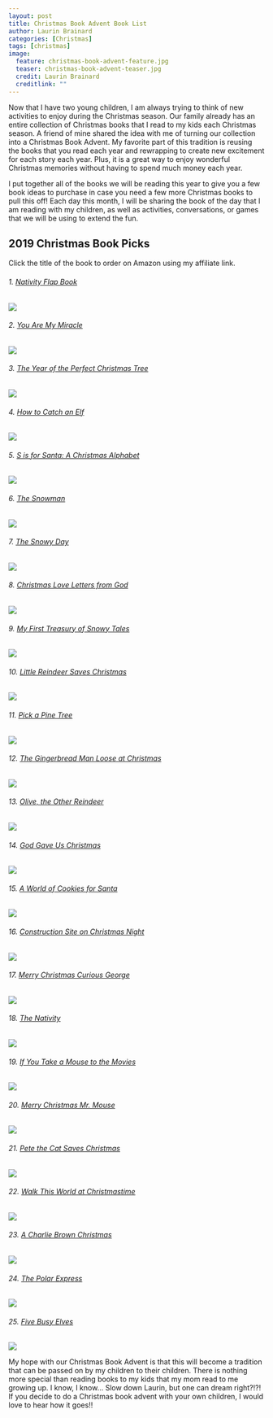 ```yaml
---
layout: post
title: Christmas Book Advent Book List
author: Laurin Brainard
categories: [Christmas]
tags: [christmas]
image:
  feature: christmas-book-advent-feature.jpg
  teaser: christmas-book-advent-teaser.jpg
  credit: Laurin Brainard
  creditlink: ""
---
```

Now that I have two young children, I am always trying to think of new activities to enjoy during the Christmas season. Our family already has an entire collection of Christmas books that I read to my kids each Christmas season. A friend of mine shared the idea with me of turning our collection into a Christmas Book Advent. My favorite part of this tradition is reusing the books that you read each year and rewrapping to create new excitement for each story each year. Plus, it is a great way to enjoy wonderful Christmas memories without having to spend much money each year. 

I put together all of the books we will be reading this year to give you a few book ideas to purchase in case you need a few more Christmas books to pull this off! Each day this month, I will be sharing the book of the day that I am reading with my children, as well as activities, conversations, or games that we will be using to extend the fun. 

## 2019 Christmas Book Picks
Click the title of the book to order on Amazon using my affiliate link.

###### 1. [Nativity Flap Book](https://amzn.to/2OxpVzx)
<a target="_blank"  href="https://www.amazon.com/gp/offer-listing/1409564711/ref=as_li_tl?ie=UTF8&camp=1789&creative=9325&creativeASIN=1409564711&linkCode=am2&tag=theprimarybra-20&linkId=93b8d3571ccef2ea797ae627d496dc53"><img border="0" src="//ws-na.amazon-adsystem.com/widgets/q?_encoding=UTF8&MarketPlace=US&ASIN=1409564711&ServiceVersion=20070822&ID=AsinImage&WS=1&Format=_SL250_&tag=theprimarybra-20" ></a><img src="//ir-na.amazon-adsystem.com/e/ir?t=theprimarybra-20&l=am2&o=1&a=1409564711" width="1" height="1" border="0" alt="" style="border:none !important; margin:0px !important;" />

###### 2. [You Are My Miracle](https://amzn.to/2OxpYeH)
<a target="_blank"  href="https://www.amazon.com/gp/product/0399257918/ref=as_li_tl?ie=UTF8&camp=1789&creative=9325&creativeASIN=0399257918&linkCode=as2&tag=theprimarybra-20&linkId=415c1c0f3649f7cea2fb2b4dc9c34584"><img border="0" src="//ws-na.amazon-adsystem.com/widgets/q?_encoding=UTF8&MarketPlace=US&ASIN=0399257918&ServiceVersion=20070822&ID=AsinImage&WS=1&Format=_SL250_&tag=theprimarybra-20" ></a><img src="//ir-na.amazon-adsystem.com/e/ir?t=theprimarybra-20&l=am2&o=1&a=0399257918" width="1" height="1" border="0" alt="" style="border:none !important; margin:0px !important;" />

###### 3. [The Year of the Perfect Christmas Tree](https://amzn.to/2L5ff9p)
<a target="_blank"  href="https://www.amazon.com/gp/product/0140558772/ref=as_li_tl?ie=UTF8&camp=1789&creative=9325&creativeASIN=0140558772&linkCode=as2&tag=theprimarybra-20&linkId=6dd0580a9f5bd48eed2f2118efca8dc1"><img border="0" src="//ws-na.amazon-adsystem.com/widgets/q?_encoding=UTF8&MarketPlace=US&ASIN=0140558772&ServiceVersion=20070822&ID=AsinImage&WS=1&Format=_SL250_&tag=theprimarybra-20" ></a><img src="//ir-na.amazon-adsystem.com/e/ir?t=theprimarybra-20&l=am2&o=1&a=0140558772" width="1" height="1" border="0" alt="" style="border:none !important; margin:0px !important;" />

###### 4. [How to Catch an Elf](https://amzn.to/2q092UG)
<a target="_blank"  href="https://www.amazon.com/gp/product/1492646318/ref=as_li_tl?ie=UTF8&camp=1789&creative=9325&creativeASIN=1492646318&linkCode=as2&tag=theprimarybra-20&linkId=2a79197123ba8c5bafefd71a0fe3c6d2"><img border="0" src="//ws-na.amazon-adsystem.com/widgets/q?_encoding=UTF8&MarketPlace=US&ASIN=1492646318&ServiceVersion=20070822&ID=AsinImage&WS=1&Format=_SL250_&tag=theprimarybra-20" ></a><img src="//ir-na.amazon-adsystem.com/e/ir?t=theprimarybra-20&l=am2&o=1&a=1492646318" width="1" height="1" border="0" alt="" style="border:none !important; margin:0px !important;" />

###### 5. [S is for Santa: A Christmas Alphabet](https://amzn.to/2DwoF9K)
<a target="_blank"  href="https://www.amazon.com/gp/product/142364607X/ref=as_li_tl?ie=UTF8&camp=1789&creative=9325&creativeASIN=142364607X&linkCode=as2&tag=theprimarybra-20&linkId=6efe24b0b0dad2110f67f3801e44e296"><img border="0" src="//ws-na.amazon-adsystem.com/widgets/q?_encoding=UTF8&MarketPlace=US&ASIN=142364607X&ServiceVersion=20070822&ID=AsinImage&WS=1&Format=_SL250_&tag=theprimarybra-20" ></a><img src="//ir-na.amazon-adsystem.com/e/ir?t=theprimarybra-20&l=am2&o=1&a=142364607X" width="1" height="1" border="0" alt="" style="border:none !important; margin:0px !important;" />

###### 6. [The Snowman](https://amzn.to/2DuT08I)
<a target="_blank"  href="https://www.amazon.com/gp/product/0394839730/ref=as_li_tl?ie=UTF8&camp=1789&creative=9325&creativeASIN=0394839730&linkCode=as2&tag=theprimarybra-20&linkId=a94ffac5f77d8034810b7396bbbdcc02"><img border="0" src="//ws-na.amazon-adsystem.com/widgets/q?_encoding=UTF8&MarketPlace=US&ASIN=0394839730&ServiceVersion=20070822&ID=AsinImage&WS=1&Format=_SL250_&tag=theprimarybra-20" ></a><img src="//ir-na.amazon-adsystem.com/e/ir?t=theprimarybra-20&l=am2&o=1&a=0394839730" width="1" height="1" border="0" alt="" style="border:none !important; margin:0px !important;" />

###### 7. [The Snowy Day](https://amzn.to/2RewSrh)
<a target="_blank"  href="https://www.amazon.com/gp/product/0140501827/ref=as_li_tl?ie=UTF8&camp=1789&creative=9325&creativeASIN=0140501827&linkCode=as2&tag=theprimarybra-20&linkId=0595765c37cf290172f06b8f1d34328e"><img border="0" src="//ws-na.amazon-adsystem.com/widgets/q?_encoding=UTF8&MarketPlace=US&ASIN=0140501827&ServiceVersion=20070822&ID=AsinImage&WS=1&Format=_SL250_&tag=theprimarybra-20" ></a><img src="//ir-na.amazon-adsystem.com/e/ir?t=theprimarybra-20&l=am2&o=1&a=0140501827" width="1" height="1" border="0" alt="" style="border:none !important; margin:0px !important;" />

###### 8. [Christmas Love Letters from God](https://amzn.to/2R3hi1j)
<a target="_blank"  href="https://www.amazon.com/gp/product/0310748240/ref=as_li_tl?ie=UTF8&camp=1789&creative=9325&creativeASIN=0310748240&linkCode=as2&tag=theprimarybra-20&linkId=06d2fafbfcb99658b24c50fdbd20a94e"><img border="0" src="//ws-na.amazon-adsystem.com/widgets/q?_encoding=UTF8&MarketPlace=US&ASIN=0310748240&ServiceVersion=20070822&ID=AsinImage&WS=1&Format=_SL250_&tag=theprimarybra-20" ></a><img src="//ir-na.amazon-adsystem.com/e/ir?t=theprimarybra-20&l=am2&o=1&a=0310748240" width="1" height="1" border="0" alt="" style="border:none !important; margin:0px !important;" />

###### 9. [My First Treasury of Snowy Tales](https://amzn.to/2q2PXBh)
<a target="_blank"  href="https://www.amazon.com/gp/product/1781971013/ref=as_li_tl?ie=UTF8&camp=1789&creative=9325&creativeASIN=1781971013&linkCode=as2&tag=theprimarybra-20&linkId=2b9c49b3834ea85303bcde450e64d046"><img border="0" src="//ws-na.amazon-adsystem.com/widgets/q?_encoding=UTF8&MarketPlace=US&ASIN=1781971013&ServiceVersion=20070822&ID=AsinImage&WS=1&Format=_SL250_&tag=theprimarybra-20" ></a><img src="//ir-na.amazon-adsystem.com/e/ir?t=theprimarybra-20&l=am2&o=1&a=1781971013" width="1" height="1" border="0" alt="" style="border:none !important; margin:0px !important;" />

###### 10. [Little Reindeer Saves Christmas](https://amzn.to/33zDm6g)
<a target="_blank"  href="https://www.amazon.com/gp/product/1784408123/ref=as_li_tl?ie=UTF8&camp=1789&creative=9325&creativeASIN=1784408123&linkCode=as2&tag=theprimarybra-20&linkId=e19258a539da824cdfffb0266d023119"><img border="0" src="//ws-na.amazon-adsystem.com/widgets/q?_encoding=UTF8&MarketPlace=US&ASIN=1784408123&ServiceVersion=20070822&ID=AsinImage&WS=1&Format=_SL250_&tag=theprimarybra-20" ></a><img src="//ir-na.amazon-adsystem.com/e/ir?t=theprimarybra-20&l=am2&o=1&a=1784408123" width="1" height="1" border="0" alt="" style="border:none !important; margin:0px !important;" />

###### 11. [Pick a Pine Tree](https://amzn.to/33DdqqJ)
<a target="_blank"  href="https://www.amazon.com/gp/product/0763695718/ref=as_li_tl?ie=UTF8&camp=1789&creative=9325&creativeASIN=0763695718&linkCode=as2&tag=theprimarybra-20&linkId=826cb911f07b531a800731bf1b8515c7"><img border="0" src="//ws-na.amazon-adsystem.com/widgets/q?_encoding=UTF8&MarketPlace=US&ASIN=0763695718&ServiceVersion=20070822&ID=AsinImage&WS=1&Format=_SL250_&tag=theprimarybra-20" ></a><img src="//ir-na.amazon-adsystem.com/e/ir?t=theprimarybra-20&l=am2&o=1&a=0763695718" width="1" height="1" border="0" alt="" style="border:none !important; margin:0px !important;" />

###### 12. [The Gingerbread Man Loose at Christmas](https://amzn.to/37Qd3fC)
<a target="_blank"  href="https://www.amazon.com/gp/product/0399168664/ref=as_li_tl?ie=UTF8&camp=1789&creative=9325&creativeASIN=0399168664&linkCode=as2&tag=theprimarybra-20&linkId=605b350ca1b36ed9f2a6361acf1bcd0d"><img border="0" src="//ws-na.amazon-adsystem.com/widgets/q?_encoding=UTF8&MarketPlace=US&ASIN=0399168664&ServiceVersion=20070822&ID=AsinImage&WS=1&Format=_SL250_&tag=theprimarybra-20" ></a><img src="//ir-na.amazon-adsystem.com/e/ir?t=theprimarybra-20&l=am2&o=1&a=0399168664" width="1" height="1" border="0" alt="" style="border:none !important; margin:0px !important;" />

###### 13. [Olive, the Other Reindeer](https://amzn.to/37SYiZl)
<a target="_blank"  href="https://www.amazon.com/gp/product/0811818071/ref=as_li_tl?ie=UTF8&camp=1789&creative=9325&creativeASIN=0811818071&linkCode=as2&tag=theprimarybra-20&linkId=1f1f22a1f92df4ca3159b9940258ab58"><img border="0" src="//ws-na.amazon-adsystem.com/widgets/q?_encoding=UTF8&MarketPlace=US&ASIN=0811818071&ServiceVersion=20070822&ID=AsinImage&WS=1&Format=_SL250_&tag=theprimarybra-20" ></a><img src="//ir-na.amazon-adsystem.com/e/ir?t=theprimarybra-20&l=am2&o=1&a=0811818071" width="1" height="1" border="0" alt="" style="border:none !important; margin:0px !important;" />

###### 14. [God Gave Us Christmas](https://amzn.to/2OvOuNo)
<a target="_blank"  href="https://www.amazon.com/gp/product/1400071755/ref=as_li_tl?ie=UTF8&camp=1789&creative=9325&creativeASIN=1400071755&linkCode=as2&tag=theprimarybra-20&linkId=cd57394e7678019ae820b825e5e10a95"><img border="0" src="//ws-na.amazon-adsystem.com/widgets/q?_encoding=UTF8&MarketPlace=US&ASIN=1400071755&ServiceVersion=20070822&ID=AsinImage&WS=1&Format=_SL250_&tag=theprimarybra-20" ></a><img src="//ir-na.amazon-adsystem.com/e/ir?t=theprimarybra-20&l=am2&o=1&a=1400071755" width="1" height="1" border="0" alt="" style="border:none !important; margin:0px !important;" />

###### 15. [A World of Cookies for Santa](https://amzn.to/2Y0BQZL)
<a target="_blank"  href="https://www.amazon.com/gp/product/0544226208/ref=as_li_tl?ie=UTF8&camp=1789&creative=9325&creativeASIN=0544226208&linkCode=as2&tag=theprimarybra-20&linkId=36f1a4fb69e2ec5e4651a80f1120c5c5"><img border="0" src="//ws-na.amazon-adsystem.com/widgets/q?_encoding=UTF8&MarketPlace=US&ASIN=0544226208&ServiceVersion=20070822&ID=AsinImage&WS=1&Format=_SL250_&tag=theprimarybra-20" ></a><img src="//ir-na.amazon-adsystem.com/e/ir?t=theprimarybra-20&l=am2&o=1&a=0544226208" width="1" height="1" border="0" alt="" style="border:none !important; margin:0px !important;" />

###### 16. [Construction Site on Christmas Night](https://www.amazon.com/gp/product/1452139113/ref=as_li_tl?ie=UTF8&camp=1789&creative=9325&creativeASIN=1452139113&linkCode=as2&tag=theprimarybra-20&linkId=bc336ca052cab37ba16048cded558e52)
<a target="_blank"  href="https://www.amazon.com/gp/product/1452139113/ref=as_li_tl?ie=UTF8&camp=1789&creative=9325&creativeASIN=1452139113&linkCode=as2&tag=theprimarybra-20&linkId=3f1a0b4384ec73cec031afdac032d83c"><img border="0" src="//ws-na.amazon-adsystem.com/widgets/q?_encoding=UTF8&MarketPlace=US&ASIN=1452139113&ServiceVersion=20070822&ID=AsinImage&WS=1&Format=_SL250_&tag=theprimarybra-20" ></a><img src="//ir-na.amazon-adsystem.com/e/ir?t=theprimarybra-20&l=am2&o=1&a=1452139113" width="1" height="1" border="0" alt="" style="border:none !important; margin:0px !important;" />

###### 17. [Merry Christmas Curious George](https://amzn.to/33tyxvf)
<a target="_blank"  href="https://www.amazon.com/gp/product/1328695581/ref=as_li_tl?ie=UTF8&camp=1789&creative=9325&creativeASIN=1328695581&linkCode=as2&tag=theprimarybra-20&linkId=8b2d2d48dbbb9ae5ad978df217e87432"><img border="0" src="//ws-na.amazon-adsystem.com/widgets/q?_encoding=UTF8&MarketPlace=US&ASIN=1328695581&ServiceVersion=20070822&ID=AsinImage&WS=1&Format=_SL250_&tag=theprimarybra-20" ></a><img src="//ir-na.amazon-adsystem.com/e/ir?t=theprimarybra-20&l=am2&o=1&a=1328695581" width="1" height="1" border="0" alt="" style="border:none !important; margin:0px !important;" />

###### 18. [The Nativity](https://amzn.to/2OyrcGQ)
<a target="_blank"  href="https://www.amazon.com/gp/product/1499882300/ref=as_li_tl?ie=UTF8&camp=1789&creative=9325&creativeASIN=1499882300&linkCode=as2&tag=theprimarybra-20&linkId=c42e1a0d0c23610a98beedb6ed9e208c"><img border="0" src="//ws-na.amazon-adsystem.com/widgets/q?_encoding=UTF8&MarketPlace=US&ASIN=1499882300&ServiceVersion=20070822&ID=AsinImage&WS=1&Format=_SL250_&tag=theprimarybra-20" ></a><img src="//ir-na.amazon-adsystem.com/e/ir?t=theprimarybra-20&l=am2&o=1&a=1499882300" width="1" height="1" border="0" alt="" style="border:none !important; margin:0px !important;" />

###### 19. [If You Take a Mouse to the Movies](https://amzn.to/35NLiTe)
<a target="_blank"  href="https://www.amazon.com/gp/product/0060278676/ref=as_li_tl?ie=UTF8&camp=1789&creative=9325&creativeASIN=0060278676&linkCode=as2&tag=theprimarybra-20&linkId=0cbb85b36dfb059dc26bb95c5afc8ada"><img border="0" src="//ws-na.amazon-adsystem.com/widgets/q?_encoding=UTF8&MarketPlace=US&ASIN=0060278676&ServiceVersion=20070822&ID=AsinImage&WS=1&Format=_SL250_&tag=theprimarybra-20" ></a><img src="//ir-na.amazon-adsystem.com/e/ir?t=theprimarybra-20&l=am2&o=1&a=0060278676" width="1" height="1" border="0" alt="" style="border:none !important; margin:0px !important;" />

###### 20. [Merry Christmas Mr. Mouse](https://www.amazon.com/gp/product/0803740107/ref=as_li_tl?ie=UTF8&camp=1789&creative=9325&creativeASIN=0803740107&linkCode=as2&tag=theprimarybra-20&linkId=ae27dd4b47f5a3acab380e78aac1050e)
<a target="_blank"  href="https://www.amazon.com/gp/product/0803740107/ref=as_li_tl?ie=UTF8&camp=1789&creative=9325&creativeASIN=0803740107&linkCode=as2&tag=theprimarybra-20&linkId=3ec3e21c9dbf6e4592e884e3a9d51df7"><img border="0" src="//ws-na.amazon-adsystem.com/widgets/q?_encoding=UTF8&MarketPlace=US&ASIN=0803740107&ServiceVersion=20070822&ID=AsinImage&WS=1&Format=_SL250_&tag=theprimarybra-20" ></a><img src="//ir-na.amazon-adsystem.com/e/ir?t=theprimarybra-20&l=am2&o=1&a=0803740107" width="1" height="1" border="0" alt="" style="border:none !important; margin:0px !important;" />

###### 21. [Pete the Cat Saves Christmas](https://amzn.to/37PcMtp)
<a target="_blank"  href="https://www.amazon.com/gp/product/0062110624/ref=as_li_tl?ie=UTF8&camp=1789&creative=9325&creativeASIN=0062110624&linkCode=as2&tag=theprimarybra-20&linkId=39cf3abf8a3bbbc76edf6bdea174af67"><img border="0" src="//ws-na.amazon-adsystem.com/widgets/q?_encoding=UTF8&MarketPlace=US&ASIN=0062110624&ServiceVersion=20070822&ID=AsinImage&WS=1&Format=_SL250_&tag=theprimarybra-20" ></a><img src="//ir-na.amazon-adsystem.com/e/ir?t=theprimarybra-20&l=am2&o=1&a=0062110624" width="1" height="1" border="0" alt="" style="border:none !important; margin:0px !important;" />

###### 22. [Walk This World at Christmastime](https://www.amazon.com/gp/product/0763689211/ref=as_li_tl?ie=UTF8&camp=1789&creative=9325&creativeASIN=0763689211&linkCode=as2&tag=theprimarybra-20&linkId=1fe87b0d67786310bf6faba767e8cf59)
<a target="_blank"  href="https://www.amazon.com/gp/product/0763689211/ref=as_li_tl?ie=UTF8&camp=1789&creative=9325&creativeASIN=0763689211&linkCode=as2&tag=theprimarybra-20&linkId=4a85fe1d1e0bfd63383427649349e4d4"><img border="0" src="//ws-na.amazon-adsystem.com/widgets/q?_encoding=UTF8&MarketPlace=US&ASIN=0763689211&ServiceVersion=20070822&ID=AsinImage&WS=1&Format=_SL250_&tag=theprimarybra-20" ></a><img src="//ir-na.amazon-adsystem.com/e/ir?t=theprimarybra-20&l=am2&o=1&a=0763689211" width="1" height="1" border="0" alt="" style="border:none !important; margin:0px !important;" />

###### 23. [A Charlie Brown Christmas](https://www.amazon.com/gp/product/1534404554/ref=as_li_tl?ie=UTF8&camp=1789&creative=9325&creativeASIN=1534404554&linkCode=as2&tag=theprimarybra-20&linkId=bcd23698992e476de852bb71ef0898bd)
<a target="_blank"  href="https://www.amazon.com/gp/product/1534404554/ref=as_li_tl?ie=UTF8&camp=1789&creative=9325&creativeASIN=1534404554&linkCode=as2&tag=theprimarybra-20&linkId=d088bf5fc04583bc5b5ebdfb5e8f01eb"><img border="0" src="//ws-na.amazon-adsystem.com/widgets/q?_encoding=UTF8&MarketPlace=US&ASIN=1534404554&ServiceVersion=20070822&ID=AsinImage&WS=1&Format=_SL250_&tag=theprimarybra-20" ></a><img src="//ir-na.amazon-adsystem.com/e/ir?t=theprimarybra-20&l=am2&o=1&a=1534404554" width="1" height="1" border="0" alt="" style="border:none !important; margin:0px !important;" />

###### 24. [The Polar Express](https://www.amazon.com/gp/product/0544580141/ref=as_li_tl?ie=UTF8&camp=1789&creative=9325&creativeASIN=0544580141&linkCode=as2&tag=theprimarybra-20&linkId=e9987c9f562cbd31f15802b1b7d52060)
<a target="_blank"  href="https://www.amazon.com/gp/product/0544580141/ref=as_li_tl?ie=UTF8&camp=1789&creative=9325&creativeASIN=0544580141&linkCode=as2&tag=theprimarybra-20&linkId=0c72baf3426d801822f9012fc4f6355a"><img border="0" src="//ws-na.amazon-adsystem.com/widgets/q?_encoding=UTF8&MarketPlace=US&ASIN=0544580141&ServiceVersion=20070822&ID=AsinImage&WS=1&Format=_SL250_&tag=theprimarybra-20" ></a><img src="//ir-na.amazon-adsystem.com/e/ir?t=theprimarybra-20&l=am2&o=1&a=0544580141" width="1" height="1" border="0" alt="" style="border:none !important; margin:0px !important;" />

###### 25. [Five Busy Elves](https://amzn.to/2RDGIDh)
<a target="_blank"  href="https://www.amazon.com/gp/product/1589255615/ref=as_li_tl?ie=UTF8&camp=1789&creative=9325&creativeASIN=1589255615&linkCode=as2&tag=theprimarybra-20&linkId=0910e11c817728f67d1f95409ade9151"><img border="0" src="//ws-na.amazon-adsystem.com/widgets/q?_encoding=UTF8&MarketPlace=US&ASIN=1589255615&ServiceVersion=20070822&ID=AsinImage&WS=1&Format=_SL250_&tag=theprimarybra-20" ></a><img src="//ir-na.amazon-adsystem.com/e/ir?t=theprimarybra-20&l=am2&o=1&a=1589255615" width="1" height="1" border="0" alt="" style="border:none !important; margin:0px !important;" />

My hope with our Christmas Book Advent is that this will become a tradition that can be passed on by my children to their children. There is nothing more special than reading books to my kids that my mom read to me growing up.  I know, I know... Slow down Laurin, but one can dream right?!?! If you decide to do a Christmas book advent with your own children, I would love to hear how it goes!!
